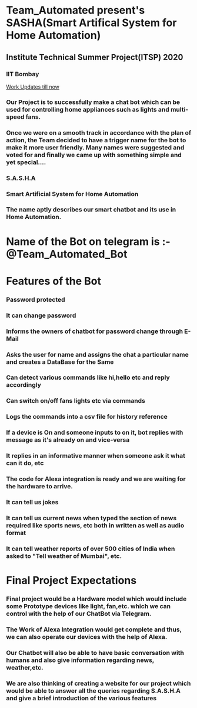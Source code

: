 # Team_Automated present's SASHA(Smart Artifical System for Home Automation)
## Institute Technical Summer Project(ITSP) 2020
### IIT Bombay

[Work Updates till now](UPDATES.md)
### Our Project is to successfully make a chat bot which can be used for controlling home appliances such as lights and multi-speed fans.
### Once we were on a smooth track in accordance with the plan of action, the Team decided to have a trigger name for the bot to make it more user friendly. Many names were suggested and voted for and finally we came up with something simple and yet special….
### S.A.S.H.A 
### Smart Artificial System for Home Automation
### The name aptly describes our smart chatbot and its use in Home Automation. 
# Name of the Bot on telegram is :- @Team_Automated_Bot
# Features of the Bot
### Password protected
### It can change password 
### Informs the owners of chatbot for password change through E-Mail
### Asks the user for name and assigns the chat a particular name and creates a DataBase for the Same
### Can detect various commands like hi,hello etc and reply accordingly
### Can switch on/off fans lights etc via commands
### Logs the commands into a csv file for history reference
### If a device is On and someone inputs to on it, bot replies with message as it's already on and vice-versa
### It replies in an informative manner when someone ask it what can it do, etc 
### The code for Alexa integration is ready and we are waiting for the hardware to arrive.
### It can tell us jokes
### It can tell us current news when typed the section of news required like sports news, etc both in written as well as audio format
### It can tell weather reports of over 500 cities of India when asked to "Tell weather of Mumbai", etc. 
# Final Project Expectations
### Final project would be a Hardware model which would include some Prototype devices like light, fan,etc. which we can control with the help of our ChatBot via Telegram.
### The Work of Alexa Integration would get complete and thus, we can also operate our devices with the help of Alexa.
### Our Chatbot will also be able to have basic conversation with humans and also give information regarding news, weather,etc.
### We are also thinking of creating a website for our project which would be able to answer all the queries regarding S.A.S.H.A and give a brief introduction of the various features
